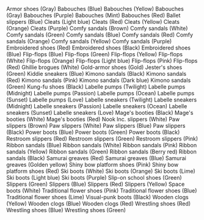 Armor shoes (Gray)
Babouches (Blue)
Babouches (Yellow)
Babouches (Gray)
Babouches (Purple)
Babouches (Mint)
Babouches (Red)
Ballet slippers (Blue)
Cleats (Light blue)
Cleats (Red)
Cleats (Yellow)
Cleats (Orange)
Cleats (Purple)
Comfy sandals (Brown)
Comfy sandals (White)
Comfy sandals (Green)
Comfy sandals (Blue)
Comfy sandals (Red)
Comfy sandals (Orange)
Comfy sandals (Yellow)
Comfy sandals (Purple)
Embroidered shoes (Red)
Embroidered shoes (Black)
Embroidered shoes (Blue)
Flip-flops (Blue)
Flip-flops (Green)
Flip-flops (Yellow)
Flip-flops (White)
Flip-flops (Orange)
Flip-flops (Light blue)
Flip-flops (Pink)
Flip-flops (Red)
Ghillie brogues (White)
Gold-armor shoes (Gold)
Jester's shoes (Green)
Kiddie sneakers (Blue)
Kimono sandals (Black)
Kimono sandals (Red)
Kimono sandals (Pink)
Kimono sandals (Dark blue)
Kimono sandals (Green)
Kung-fu shoes (Black)
Labelle pumps (Twilight)
Labelle pumps (Midnight)
Labelle pumps (Passion)
Labelle pumps (Ocean)
Labelle pumps (Sunset)
Labelle pumps (Love)
Labelle sneakers (Twilight)
Labelle sneakers (Midnight)
Labelle sneakers (Passion)
Labelle sneakers (Ocean)
Labelle sneakers (Sunset)
Labelle sneakers (Love)
Mage's booties (Black)
Mage's booties (White)
Mage's booties (Red)
Nook Inc. slippers (White)
Paw slippers (Brown)
Paw slippers (White)
Paw slippers (Blue)
Paw slippers (Black)
Power boots (Blue)
Power boots (Green)
Power boots (Black)
Restroom slippers (Red)
Restroom slippers (Green)
Restroom slippers (Pink)
Ribbon sandals (Blue)
Ribbon sandals (White)
Ribbon sandals (Pink)
Ribbon sandals (Yellow)
Ribbon sandals (Green)
Ribbon sandals (Berry red)
Ribbon sandals (Black)
Samurai greaves (Red)
Samurai greaves (Blue)
Samurai greaves (Golden yellow)
Shiny bow platform shoes (Pink)
Shiny bow platform shoes (Red)
Ski boots (White)
Ski boots (Orange)
Ski boots (Lime)
Ski boots (Light blue)
Ski boots (Purple)
Slip-on school shoes (Green)
Slippers (Green)
Slippers (Blue)
Slippers (Red)
Slippers (Yellow)
Space boots (White)
Traditional flower shoes (Pink)
Traditional flower shoes (Blue)
Traditional flower shoes (Lime)
Visual-punk boots (Black)
Wooden clogs (Yellow)
Wooden clogs (Blue)
Wooden clogs (Red)
Wrestling shoes (Red)
Wrestling shoes (Blue)
Wrestling shoes (Green)
